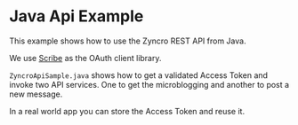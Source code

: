 Java Api Example
================
This example shows how to use the Zyncro REST API from Java.

We use [Scribe](https://github.com/fernandezpablo85/scribe-java "Scribe") as the OAuth client library.

`ZyncroApiSample.java` shows how to get a validated Access Token and invoke two API services. One to get the microblogging and another to post a new message.

In a real world app you can store the Access Token and reuse it.